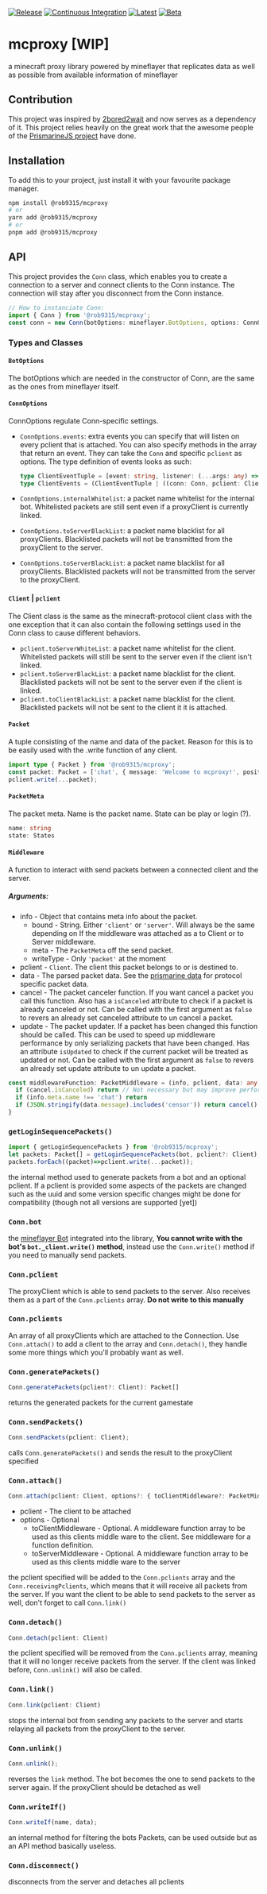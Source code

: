 [![Release][release-shield]][release-link] [![Continuous Integration][ci-shield]][ci-link] [![Latest][semver-shield]][semver-link] [![Beta][beta-shield]][beta-link]

# mcproxy [WIP]

a minecraft proxy library powered by mineflayer that replicates data as well as possible from available information of mineflayer

## Contribution

This project was inspired by [2bored2wait](https://github.com/themoonisacheese/2bored2wait) and now serves as a dependency of it. This project relies heavily on the great work that the awesome people of the [PrismarineJS project](https://prismarine.js.org/) have done.

## Installation

To add this to your project, just install it with your favourite package manager.

```sh
npm install @rob9315/mcproxy
# or
yarn add @rob9315/mcproxy
# or
pnpm add @rob9315/mcproxy
```

## API

This project provides the `Conn` class, which enables you to create a connection to a server and connect clients to the Conn instance. The connection will stay after you disconnect from the Conn instance.

```ts
// How to instanciate Conn:
import { Conn } from '@rob9315/mcproxy';
const conn = new Conn(botOptions: mineflayer.BotOptions, options: ConnOptions);
```

### Types and Classes

#### `BotOptions`

The botOptions which are needed in the constructor of Conn, are the same as the ones from mineflayer itself.

#### `ConnOptions`

ConnOptions regulate Conn-specific settings.

- `ConnOptions.events`: extra events you can specify that will listen on every pclient that is attached. You can also specify methods in the array that return an event. They can take the `Conn` and specific `pclient` as options. The type definition of events looks as such:

  ```ts
  type ClientEventTuple = [event: string, listener: (...args: any) => void];
  type ClientEvents = (ClientEventTuple | ((conn: Conn, pclient: Client) => ClientEventTuple))[];
  ```

- `ConnOptions.internalWhitelist`: a packet name whitelist for the internal bot. Whitelisted packets are still sent even if a proxyClient is currently linked.
- `ConnOptions.toServerBlackList`: a packet name blacklist for all proxyClients. Blacklisted packets will not be transmitted from the proxyClient to the server.
- `ConnOptions.toServerBlackList`: a packet name blacklist for all proxyClients. Blacklisted packets will not be transmitted from the server to the proxyClient.

#### `Client` | `pclient`

The Client class is the same as the minecraft-protocol client class with the one exception that it can also contain the following settings used in the Conn class to cause different behaviors.

- `pclient.toServerWhiteList`: a packet name whitelist for the client. Whitelisted packets will still be sent to the server even if the client isn't linked.
- `pclient.toServerBlackList`: a packet name blacklist for the client. Blacklisted packets will not be sent to the server even if the client is linked.
- `pclient.toClientBlackList`: a packet name blacklist for the client. Blacklisted packets will not be sent to the client it it is attached.

#### `Packet`

A tuple consisting of the name and data of the packet. Reason for this is to be easily used with the .write function of any client.

```ts
import type { Packet } from '@rob9315/mcproxy';
const packet: Packet = ['chat', { message: 'Welcome to mcproxy!', position: 0 }];
pclient.write(...packet);
```

#### `PacketMeta`

The packet meta. Name is the packet name. State can be play or login (?).

```ts
name: string
state: States
```

#### `Middleware`

A function to interact with send packets between a connected client and the server.
##### Arguments:
* info - Object that contains meta info about the packet.
  * bound - String. Either `'client'` or `'server'`. Will always be the same depending on If the middleware was attached as a to Client or to Server middleware. 
  * meta - The `PacketMeta` off the send packet.
  * writeType - Only `'packet'` at the moment
* pclient - `Client`. The client this packet belongs to or is destined to.
* data - The parsed packet data. See the [prismarine data](https://minecraft-data.prismarine.js.org/?d=protocol) for protocol specific packet data.
* cancel - The packet canceler function. If you want cancel a packet you call this function. Also has a `isCanceled` attribute to check if a packet is already canceled or not. Can be called with the first argument as `false` to revers an already set canceled attribute to un cancel a packet.
* update - The packet updater. If a packet has been changed this function should be called. This can be used to speed up middleware performance by only serializing packets that have been changed. Has an attribute `isUpdated` to check if the current packet will be treated as updated or not. Can be called with the first argument as `false` to revers an already set update attribute to un update a packet.

```ts
const middlewareFunction: PacketMiddleware = (info, pclient, data: any, cancel) => {
  if (cancel.isCanceled) return // Not necessary but may improve performance when using multiple middleware's after each other
  if (info.meta.name !== 'chat') return
  if (JSON.stringify(data.message).includes('censor')) return cancel() // Cancel all packets that have the word censor in the chat message string
}
```

### `getLoginSequencePackets()`

```ts
import { getLoginSequencePackets } from '@rob9315/mcproxy';
let packets: Packet[] = getLoginSequencePackets(bot, pclient?: Client);
packets.forEach((packet)=>pclient.write(...packet));
```

the internal method used to generate packets from a bot and an optional pclient. If a pclient is provided some aspects of the packets are changed such as the uuid and some version specific changes might be done for compatibility (though not all versions are supported \[yet])

### `Conn.bot`

the [mineflayer Bot](https://github.com/PrismarineJS/mineflayer/blob/master/docs/api.md#bot) integrated into the library, **You cannot write with the bot's `bot._client.write()` method**, instead use the `Conn.write()` method if you need to manually send packets.

### `Conn.pclient`

The proxyClient which is able to send packets to the server. Also receives them as a part of the `Conn.pclients` array. **Do not write to this manually**

### `Conn.pclients`

An array of all proxyClients which are attached to the Connection. Use `Conn.attach()` to add a client to the array and `Conn.detach()`, they handle some more things which you'll probably want as well.

### `Conn.generatePackets()`

```ts
Conn.generatePackets(pclient?: Client): Packet[]
```

returns the generated packets for the current gamestate

### `Conn.sendPackets()`

```ts
Conn.sendPackets(pclient: Client);
```

calls `Conn.generatePackets()` and sends the result to the proxyClient specified

### `Conn.attach()`

```ts
Conn.attach(pclient: Client, options?: { toClientMiddleware?: PacketMiddleware[], toServerMiddleware?: PacketMiddleware[] })
```
* pclient - The client to be attached
* options - Optional
  * toClientMiddleware - Optional. A middleware function array to be used as this clients middle ware to the client. See middleware for a function definition.
  * toServerMiddleware - Optional. A middleware function array to be used as this clients middle ware to the server

the pclient specified will be added to the `Conn.pclients` array and the `Conn.receivingPclients`, which means that it will receive all packets from the server. If you want the client to be able to send packets to the server as well, don't forget to call `Conn.link()`

### `Conn.detach()`

```ts
Conn.detach(pclient: Client)
```

the pclient specified will be removed from the `Conn.pclients` array, meaning that it will no longer receive packets from the server. If the client was linked before, `Conn.unlink()` will also be called.

### `Conn.link()`

```ts
Conn.link(pclient: Client)
```

stops the internal bot from sending any packets to the server and starts relaying all packets from the proxyClient to the server.

### `Conn.unlink()`

```ts
Conn.unlink();
```

reverses the `link` method. The bot becomes the one to send packets to the server again.
If the proxyClient should be detached as well

### `Conn.writeIf()`

```ts
Conn.writeIf(name, data);
```

an internal method for filtering the bots Packets, can be used outside but as an API method basically useless.

### `Conn.disconnect()`

disconnects from the server and detaches all pclients

<!-- markdown links -->

[release-shield]: https://img.shields.io/github/workflow/status/rob9315/mcproxy/Release?label=Release&style=for-the-badge
[release-link]: https://github.com/rob9315/mcproxy/actions/workflows/release.yml
[ci-shield]: https://img.shields.io/github/workflow/status/rob9315/mcproxy/Continuous%20Integration?label=master&style=for-the-badge
[ci-link]: https://github.com/rob9315/mcproxy/actions/workflows/ci.yml
[npm-shield]: https://img.shields.io/github/package-json/v/rob9315/mcproxy?label=npm&style=for-the-badge
[npm-link]: https://www.npmjs.com/package/@rob9315/mcproxy
[beta-shield]: https://img.shields.io/github/v/tag/rob9315/mcproxy?include_prereleases&label=beta&sort=semver&style=for-the-badge
[beta-link]: https://www.npmjs.com/package/@rob9315/mcproxy/v/beta
[semver-shield]: https://img.shields.io/github/v/tag/rob9315/mcproxy?include_releases&label=latest&sort=semver&style=for-the-badge
[semver-link]: https://www.npmjs.com/package/@rob9315/mcproxy
